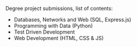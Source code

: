 Degree project submissions, list of contents:

- Databases, Networks and Web (SQL, Express.js)
- Programming with Data (Python)
- Test Driven Development
- Web Development (HTML, CSS & JS)
